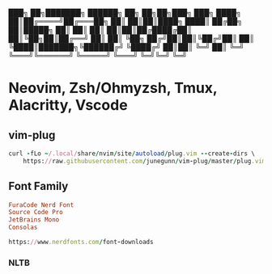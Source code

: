 ███╗   ██╗███████╗ ██████╗     ██╗   ██╗██╗███╗   ███╗
████╗  ██║██╔════╝██╔═══██╗    ██║   ██║██║████╗ ████║
██╔██╗ ██║█████╗  ██║   ██║    ██║   ██║██║██╔████╔██║
██║╚██╗██║██╔══╝  ██║   ██║    ╚██╗ ██╔╝██║██║╚██╔╝██║
██║ ╚████║███████╗╚██████╔╝     ╚████╔╝ ██║██║ ╚═╝ ██║
╚═╝  ╚═══╝╚══════╝ ╚═════╝       ╚═══╝  ╚═╝╚═╝     ╚═╝
          
# Neovim, Zsh/Ohmyzsh, Tmux, Alacritty, Vscode

## vim-plug

```ruby
curl -fLo ~/.local/share/nvim/site/autoload/plug.vim --create-dirs \
    https://raw.githubusercontent.com/junegunn/vim-plug/master/plug.vim
```

## Font Family
```ruby
FuraCode Nerd Font
Source Code Pro
JetBrains Mono
Consolas

https://www.nerdfonts.com/font-downloads
```

### NLTB
